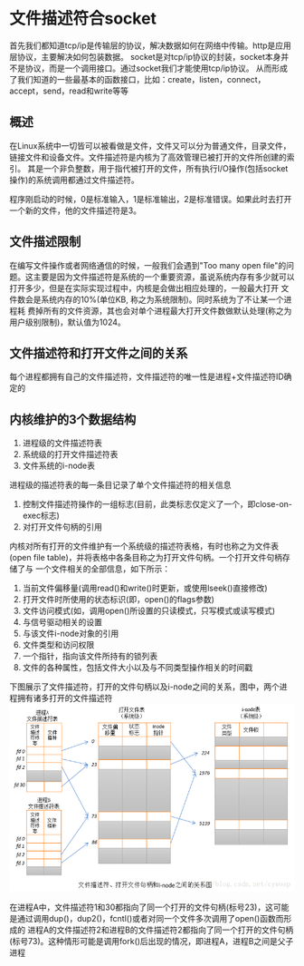 # 文件描述符合socket
首先我们都知道tcp/ip是传输层的协议，解决数据如何在网络中传输。http是应用层协议，主要解决如何包装数据。
socket是对tcp/ip协议的封装，socket本身并不是协议，而是一个调用接口。通过socket我们才能使用tcp/ip协议。
从而形成了我们知道的一些最基本的函数接口，比如：create，listen，connect，accept，send，read和write等等

## 概述
在Linux系统中一切皆可以被看做是文件，文件又可以分为普通文件，目录文件，链接文件和设备文件。文件描述符是内核为了高效管理已被打开的文件所创建的索引。
其是一个非负整数，用于指代被打开的文件，所有执行I/O操作(包括socket操作)的系统调用都通过文件描述符。

程序刚启动的时候，0是标准输入，1是标准输出，2是标准错误。如果此时去打开一个新的文件，他的文件描述符是3。

## 文件描述限制
在编写文件操作或者网络通信的时候，一般我们会遇到"Too many open file"的问题。这主要是因为文件描述符是系统的一个重要资源，虽说系统内存有多少就可以
打开多少，但是在实际实现过程中，内核是会做出相应处理的，一般最大打开 文件数会是系统内存的10%(单位KB, 称之为系统限制)。同时系统为了不让某一个进程耗
费掉所有的文件资源，其也会对单个进程最大打开文件数做默认处理(称之为用户级别限制)，默认值为1024。

## 文件描述符和打开文件之间的关系
每个进程都拥有自己的文件描述符，文件描述符的唯一性是进程+文件描述符ID确定的

## 内核维护的3个数据结构
1. 进程级的文件描述符表
2. 系统级的打开文件描述符表
3. 文件系统的i-node表

进程级的描述符表的每一条目记录了单个文件描述符的相关信息
1. 控制文件描述符操作的一组标志(目前，此类标志仅定义了一个，即close-on-exec标志)
2. 对打开文件句柄的引用

内核对所有打开的文件维护有一个系统级的描述符表格，有时也称之为文件表(open file table)，并将表格中各条目称之为打开文件句柄。一个打开文件句柄存储了与
一个文件相关的全部信息，如下所示：
1. 当前文件偏移量(调用read()和write()时更新，或使用lseek()直接修改)
2. 打开文件时所使用的状态标识(即，open()的flags参数)
3. 文件访问模式(如，调用open()所设置的只读模式，只写模式或读写模式)
4. 与信号驱动相关的设置
5. 与该文件i-node对象的引用
6. 文件类型和访问权限
7. 一个指针，指向该文件所持有的锁列表
8. 文件的各种属性，包括文件大小以及与不同类型操作相关的时间戳

下图展示了文件描述符，打开的文件句柄以及i-node之间的关系，图中，两个进程拥有诸多打开的文件描述符
![img.png](img.png)

在进程A中，文件描述符1和30都指向了同一个打开的文件句柄(标号23)，这可能是通过调用dup()，dup2()，fcntl()或者对同一个文件多次调用了open()函数而形成的
进程A的文件描述符2和进程B的文件描述符2都指向了同一个打开的文件句柄(标号73)。这种情形可能是调用fork()后出现的情况，即进程A，进程B之间是父子进程